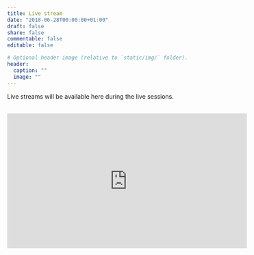 ```yaml
---
title: Live stream
date: "2018-06-28T00:00:00+01:00"
draft: false
share: false
commentable: false
editable: false

# Optional header image (relative to `static/img/` folder).
header:
  caption: ""
  image: ""
---
```


Live streams will be available here during the live sessions. <br><br>

<iframe width="560" height="315" src="https://www.youtube.com/embed/oOXXra_TRqU" frameborder="0" allow="accelerometer; autoplay; clipboard-write; encrypted-media; gyroscope; picture-in-picture" allowfullscreen></iframe>
